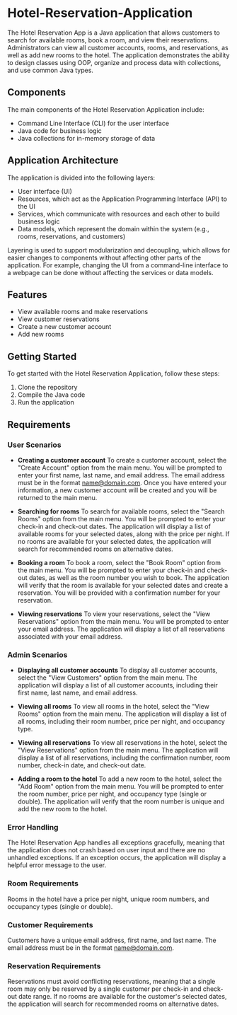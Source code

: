 # Hotel-Reservation-Application
The Hotel Reservation App is a Java application that allows customers to search for available rooms, book a room, and view their reservations. Administrators can view all customer accounts, rooms, and reservations, as well as add new rooms to the hotel.
The application demonstrates the ability to design classes using OOP, organize and process data with collections, and use common Java types.

## Components
The main components of the Hotel Reservation Application include:

- Command Line Interface (CLI) for the user interface
- Java code for business logic
- Java collections for in-memory storage of data

## Application Architecture
The application is divided into the following layers:

- User interface (UI)
- Resources, which act as the Application Programming Interface (API) to the UI
- Services, which communicate with resources and each other to build business logic
- Data models, which represent the domain within the system (e.g., rooms, reservations, and customers)

Layering is used to support modularization and decoupling, which allows for easier changes to components without affecting other parts of the application. For example, changing the UI from a command-line interface to a webpage can be done without affecting the services or data models.

## Features
- View available rooms and make reservations
- View customer reservations
- Create a new customer account
- Add new rooms

## Getting Started
To get started with the Hotel Reservation Application, follow these steps:

1. Clone the repository
2. Compile the Java code
3. Run the application

## Requirements

### User Scenarios
- **Creating a customer account**
To create a customer account, select the "Create Account" option from the main menu. You will be prompted to enter your first name, last name, and email address. The email address must be in the format name@domain.com. Once you have entered your information, a new customer account will be created and you will be returned to the main menu.

- **Searching for rooms**
To search for available rooms, select the "Search Rooms" option from the main menu. You will be prompted to enter your check-in and check-out dates. The application will display a list of available rooms for your selected dates, along with the price per night. If no rooms are available for your selected dates, the application will search for recommended rooms on alternative dates.

- **Booking a room**
To book a room, select the "Book Room" option from the main menu. You will be prompted to enter your check-in and check-out dates, as well as the room number you wish to book. The application will verify that the room is available for your selected dates and create a reservation. You will be provided with a confirmation number for your reservation.

- **Viewing reservations**
To view your reservations, select the "View Reservations" option from the main menu. You will be prompted to enter your email address. The application will display a list of all reservations associated with your email address.

### Admin Scenarios
- **Displaying all customer accounts**
To display all customer accounts, select the "View Customers" option from the main menu. The application will display a list of all customer accounts, including their first name, last name, and email address.

- **Viewing all rooms**
To view all rooms in the hotel, select the "View Rooms" option from the main menu. The application will display a list of all rooms, including their room number, price per night, and occupancy type.

- **Viewing all reservations**
To view all reservations in the hotel, select the "View Reservations" option from the main menu. The application will display a list of all reservations, including the confirmation number, room number, check-in date, and check-out date.

- **Adding a room to the hotel**
To add a new room to the hotel, select the "Add Room" option from the main menu. You will be prompted to enter the room number, price per night, and occupancy type (single or double). The application will verify that the room number is unique and add the new room to the hotel.

### Error Handling
The Hotel Reservation App handles all exceptions gracefully, meaning that the application does not crash based on user input and there are no unhandled exceptions. If an exception occurs, the application will display a helpful error message to the user.

### Room Requirements
Rooms in the hotel have a price per night, unique room numbers, and occupancy types (single or double).

### Customer Requirements
Customers have a unique email address, first name, and last name. The email address must be in the format name@domain.com.

### Reservation Requirements
Reservations must avoid conflicting reservations, meaning that a single room may only be reserved by a single customer per check-in and check-out date range. If no rooms are available for the customer's selected dates, the application will search for recommended rooms on alternative dates.
